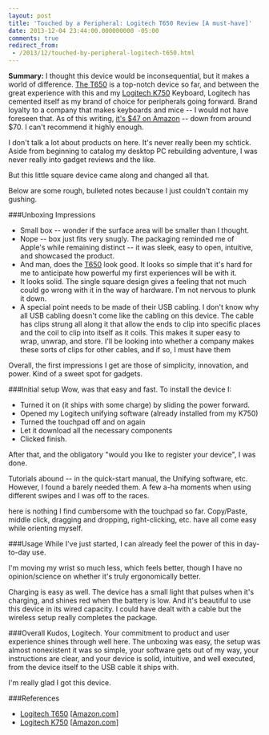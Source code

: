 ```yaml
---
layout: post
title: 'Touched by a Peripheral: Logitech T650 Review [A must-have]'
date: 2013-12-04 23:44:00.000000000 -05:00
comments: true
redirect_from: 
 - /2013/12/touched-by-peripheral-logitech-t650.html
---
```

**Summary:** I thought this device would be inconsequential, but it makes a world of difference. [The T650](http://www.amazon.com/Logitech-Rechargeable-Touchpad-Multi-Touch-Navigation/dp/B0093H4WT6) is a top-notch device so far, and between the great experience with this and my [Logitech K750](http://www.amazon.com/Logitech-Wireless-Solar-Keyboard-K750/dp/B004MF11MU/ref=sr_1_1?s=electronics&amp;ie=UTF8&amp;qid=1386218388&amp;sr=1-1&amp;keywords=k750) Keyboard, Logitech has cemented itself as my brand of choice for peripherals going forward. Brand loyalty to a company that makes keyboards and mice -- I would not have foreseen that. As of this writing, [it's $47 on Amazon](http://www.amazon.com/Logitech-Rechargeable-Touchpad-Multi-Touch-Navigation/dp/B0093H4WT6) -- down from around $70. I can't recommend it highly enough.

I don't talk a lot about products on here. It's never really been my schtick. Aside from beginning to catalog my desktop PC rebuilding adventure, I was never really into gadget reviews and the like.

But this little square device came along and changed all that.

Below are some rough, bulleted notes because I just couldn't contain my gushing.

###Unboxing Impressions
* Small box -- wonder if the surface area will be smaller than I thought.
* Nope -- box just fits very snugly. The packaging reminded me of Apple's while remaining distinct -- it was sleek, easy to open, intuitive, and showcased the product.
* And man, does the <a href="http://www.amazon.com/Logitech-Rechargeable-Touchpad-Multi-Touch-Navigation/dp/B0093H4WT6" target="_blank">T650</a> look good. It looks so simple that it's hard for me to anticipate how powerful my first experiences will be with it.
* It looks solid. The single square design gives a feeling that not much could go wrong with it in the way of hardware. I'm not nervous to plunk it down.
* A special point needs to be made of their USB cabling. I don't know why all USB cabling doesn't come like the cabling on this device. The cable has clips strung all along it that allow the ends to clip into specific places and the coil to clip into itself as it coils. This makes it super easy to wrap, unwrap, and store. I'll be looking into whether a company makes these sorts of clips for other cables, and if so, I must have them

Overall, the first impressions I get are those of simplicity, innovation, and power. Kind of a sweet spot for gadgets.

###Initial setup
Wow, was that easy and fast. To install the device I:

* Turned it on (it ships with some charge) by sliding the power forward.
* Opened my Logitech unifying software (already installed from my K750)
* Turned the touchpad off and on again
* Let it download all the necessary components
* Clicked finish.

After that, and the obligatory "would you like to register your device", I was done.

Tutorials abound -- in the quick-start manual, the Unifying software, etc. However, I found a barely needed them. A few a-ha moments when using different swipes and I was off to the races.

here is nothing I find cumbersome with the touchpad so far. Copy/Paste, middle click, dragging and dropping, right-clicking, etc. have all come easy while orienting myself.

###Usage
While I've just started, I can already feel the power of this in day-to-day use.

I'm moving my wrist so much less, which feels better, though I have no opinion/science on whether it's truly ergonomically better.

Charging is easy as well. The device has a small light that pulses when it's charging, and shines red when the battery is low. And it's beautiful to use this device in its wired capacity. I could have dealt with a cable but the wireless setup really completes the package.

###Overall
Kudos, Logitech. Your commitment to product and user experience shines through well here. The unboxing was easy, the setup was almost nonexistent it was so simple, your software gets out of my way, your instructions are clear, and your device is solid, intuitive, and well executed, from the device itself to the USB cable it ships with. 

I'm really glad I got this device. 

###References
* <a href="http://www.amazon.com/Logitech-Rechargeable-Touchpad-Multi-Touch-Navigation/dp/B0093H4WT6" target="_blank">Logitech T650</a> [<a href="http://amazon.com/">Amazon.com</a>]
* <a href="http://www.amazon.com/Logitech-Wireless-Solar-Keyboard-K750/dp/B004MF11MU/ref=sr_1_1?s=electronics&amp;ie=UTF8&amp;qid=1386218388&amp;sr=1-1&amp;keywords=k750" target="_blank">Logitech K750</a> [<a href="http://amazon.com/">Amazon.com</a>]
